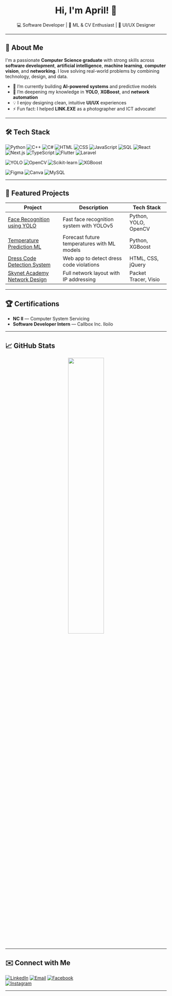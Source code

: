 <!-- Banner image (optional) -->
<h1 align="center">Hi, I'm April! 👋 </h1>
<p align="center">
   💻 Software Developer | 🤖 ML & CV Enthusiast | 🎨 UI/UX Designer  
</p>

---

## 🚀 About Me

I'm a passionate **Computer Science graduate** with strong skills across **software development**, **artificial intelligence**,  **machine learning**, **computer vision**, and **networking**. I love solving real-world problems by combining technology, design, and data.

- 🔭 I’m currently building **AI-powered systems** and predictive models  
- 🌱 I’m deepening my knowledge in **YOLO**, **XGBoost**, and **network automation**  
- 💡 I enjoy designing clean, intuitive **UI/UX** experiences  
- ⚡ Fun fact: I helped **LINK.EXE** as a photographer and ICT advocate!

---

## 🛠️ Tech Stack

![Python](https://img.shields.io/badge/-Python-3776AB?logo=python&logoColor=white)
![C++](https://img.shields.io/badge/-C++-00599C?logo=c%2B%2B&logoColor=white)
![C#](https://img.shields.io/badge/-C%23-239120?logo=c-sharp&logoColor=white)
![HTML](https://img.shields.io/badge/-HTML5-E34F26?logo=html5&logoColor=white)
![CSS](https://img.shields.io/badge/-CSS3-1572B6?logo=css3&logoColor=white)
![JavaScript](https://img.shields.io/badge/-JavaScript-F7DF1E?logo=javascript&logoColor=black)
![SQL](https://img.shields.io/badge/-SQL-4479A1?logo=postgresql&logoColor=white)
![React](https://img.shields.io/badge/-React-61DAFB?logo=react&logoColor=black)
![Next.js](https://img.shields.io/badge/-Next.js-000000?logo=nextdotjs&logoColor=white)
![TypeScript](https://img.shields.io/badge/-TypeScript-3178C6?logo=typescript&logoColor=white)
![Flutter](https://img.shields.io/badge/-Flutter-02569B?logo=flutter&logoColor=white)
![Laravel](https://img.shields.io/badge/-Laravel-FF2D20?logo=laravel&logoColor=white)

![YOLO](https://img.shields.io/badge/-YOLO-FF004F?logo=opencv&logoColor=white)
![OpenCV](https://img.shields.io/badge/-OpenCV-5C3EE8?logo=opencv&logoColor=white)
![Scikit-learn](https://img.shields.io/badge/-Scikit--learn-F7931E?logo=scikit-learn&logoColor=white)
![XGBoost](https://img.shields.io/badge/-XGBoost-EC6C00?logo=python&logoColor=white)

![Figma](https://img.shields.io/badge/-Figma-F24E1E?logo=figma&logoColor=white)
![Canva](https://img.shields.io/badge/-Canva-00C4CC?logo=canva&logoColor=white)
![MySQL](https://img.shields.io/badge/-MySQL-4479A1?logo=mysql&logoColor=white)

---

## 📂 Featured Projects

| Project | Description | Tech Stack |
|---------|-------------|------------|
| [Face Recognition using YOLO](https://github.com/AprilSuarnaba/AprilSuarnaba-Portfolio/tree/main/projects/face-recognition-yolo) | Fast face recognition system with YOLOv5 | Python, YOLO, OpenCV |
| [Temperature Prediction ML](https://github.com/AprilSuarnaba/AprilSuarnaba-Portfolio/tree/main/projects/temperature-prediction-ML) | Forecast future temperatures with ML models | Python, XGBoost |
| [Dress Code Detection System](https://github.com/AprilSuarnaba/AprilSuarnaba-Portfolio/tree/main/projects/dress-code-detection-system) | Web app to detect dress code violations | HTML, CSS, jQuery |
| [Skynet Academy Network Design](https://github.com/AprilSuarnaba/AprilSuarnaba-Portfolio/tree/main/projects/network-diagram-skynet-academy) | Full network layout with IP addressing | Packet Tracer, Visio |

---

## 🏆 Certifications

- **NC II** — Computer System Servicing  
- **Software Developer Intern** — Callbox Inc. Iloilo  

---

## 📈 GitHub Stats

<p align="center">
  <img src="https://github-readme-stats.vercel.app/api?username=asrnb&show_icons=true&theme=radical" width="47%" />
<!--   <img src="https://github-readme-stats.vercel.app/api/top-langs/?username=asrnb&layout=compact&theme=radical" width="47%" />
</p> -->

---

## ✉️ Connect with Me

[![LinkedIn](https://img.shields.io/badge/-LinkedIn-0077B5?logo=linkedin&logoColor=white)](https://linkedin.com/in/aprilsuarnaba)
[![Email](https://img.shields.io/badge/-Email-D14836?logo=gmail&logoColor=white)](mailto:aprilsuarnaba5@gmail.com)
[![Facebook](https://img.shields.io/badge/-Facebook-1877F2?logo=facebook&logoColor=white)](https://facebook.com/your-facebook-profile)  
[![Instagram](https://img.shields.io/badge/-Instagram-E4405F?logo=instagram&logoColor=white)](https://instagram.com/your-instagram-profile)

---

